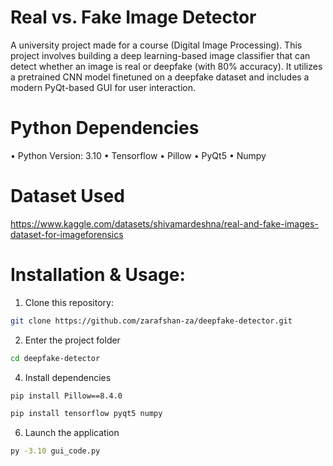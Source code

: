 # Real vs. Fake Image Detector
A university project made for a course (Digital Image Processing). This project involves building a deep learning-based image classifier that can detect whether an image is real or deepfake (with 80% accuracy). It utilizes a pretrained CNN model finetuned on a deepfake dataset and includes a modern PyQt-based GUI for user interaction.
# Python Dependencies
• Python Version: 3.10
• Tensorflow
• Pillow
• PyQt5
• Numpy
# Dataset Used
https://www.kaggle.com/datasets/shivamardeshna/real-and-fake-images-dataset-for-imageforensics
# Installation & Usage:
1. Clone this repository:
```bash
git clone https://github.com/zarafshan-za/deepfake-detector.git
```
2. Enter the project folder
```bash
cd deepfake-detector
```
4. Install dependencies
```bash
pip install Pillow==8.4.0
```
```bash
pip install tensorflow pyqt5 numpy
```
6. Launch the application
```bash
py -3.10 gui_code.py
```
